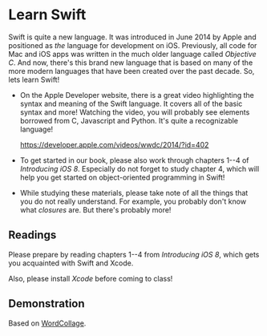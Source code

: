 # Learn Swift

Swift is quite a new language. It was introduced in June 2014 by Apple and positioned as *the* language for development on iOS. Previously, all code for Mac and iOS apps was written in the much older language called *Objective C*. And now, there's this brand new language that is based on many of the more modern languages that have been created over the past decade. So, lets learn Swift!

- On the Apple Developer website, there is a great video highlighting the syntax and meaning of the Swift language. It covers all of the basic syntax and more! Watching the video, you will probably see elements borrowed from C, Javascript and Python. It's quite a recognizable language!

    <https://developer.apple.com/videos/wwdc/2014/?id=402>

- To get started in our book, please also work through chapters 1--4 of  *Introducing iOS 8*. Especially do not forget to study chapter 4, which will help you get started on object-oriented programming in Swift!

- While studying these materials, please take note of all the things that you do not really understand. For example, you probably don't know what *closures* are. But there's probably more!

## Readings

Please prepare by reading chapters 1--4 from *Introducing iOS 8*, which gets you acquainted with Swift and Xcode.

Also, please install *Xcode* before coming to class!

## Demonstration

Based on [WordCollage](http://swifteducation.github.io/teaching_app_development_with_swift/wordcollage.html).
